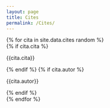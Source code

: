 ```yaml
---
layout: page
title: Cites
permalink: /Cites/
---
```


<div>
{% for cita in site.data.cites random %}
<div class="cita">
{% if cita.cita %}<p class="cita-cita">{{cita.cita}}</p>{% endif %}
{% if cita.autor %}<p class="cita-autor">{{cita.autor}}</p>{% endif %}
</div>
{% endfor %}
</div>
